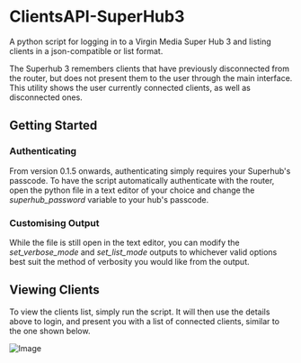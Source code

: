# ClientsAPI-SuperHub3
A python script for logging in to a Virgin Media Super Hub 3 and listing clients in a json-compatible or list format.

The Superhub 3 remembers clients that have previously disconnected from the router, but does not present them to the user through the main interface. This utility shows the user currently connected clients, as well as disconnected ones.

## Getting Started
### Authenticating
From version 0.1.5 onwards, authenticating simply requires your Superhub's passcode. To have the script automatically authenticate with the router, open the python file in a text editor of your choice and change the *superhub_password* variable to your hub's passcode.

### Customising Output
While the file is still open in the text editor, you can modify the *set_verbose_mode* and *set_list_mode* outputs to whichever valid options best suit the method of verbosity you would like from the output.

## Viewing Clients
To view the clients list, simply run the script. It will then use the details above to login, and present you with a list of connected clients, similar to the one shown below.

![Image](https://i.imgur.com/bkLiHQ2.png)
